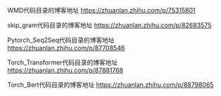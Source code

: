 WMD代码目录的博客地址
https://zhuanlan.zhihu.com/p/75315801

skip_gram代码目录的博客地址
https://zhuanlan.zhihu.com/p/82683575

Pytorch_Seq2Seq代码目录的博客地址
https://zhuanlan.zhihu.com/p/87708546

Torch_Transformer代码目录的博客地址
https://zhuanlan.zhihu.com/p/87881768

Torch_Bert代码目录的博客地址
https://zhuanlan.zhihu.com/p/88798065
